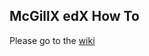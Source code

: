 <h2>McGillX edX How To</h2>
<p>Please go to the <a href="https://github.com/McGillX/how-to/wiki">wiki</a></p>
